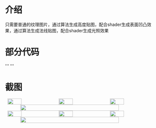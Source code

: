 # 介绍 
只需要普通的纹理图片，通过算法生成高度贴图，配合shader生成表面凹凸效果，通过算法生成法线贴图，配合shader生成光照效果 
# 部分代码 
'''
'''
# 截图 
<div style="display: flex; flex-wrap: wrap; justify-content: space-around;">
  <!-- 第1行 -->
  <img src="https://github.com/user-attachments/assets/ac283797-d70f-449f-8d16-e3ba08246474" width="30%">
  <img src="https://github.com/user-attachments/assets/3ec5811e-5d10-4293-a780-27a59ea7eeda" width="30%">
  <img src="https://github.com/user-attachments/assets/9837a723-6e35-4570-9e6c-b169c66017e4" width="30%">
  <!-- 第2行 -->
  <img src="https://github.com/user-attachments/assets/b855c7df-15be-4d62-a979-d91111b371e3" width="80%">


 <img src="https://github.com/user-attachments/assets/ec3efc09-56ba-48d2-bfc4-f2cbe85e2811" width="30%">
  <img src="https://github.com/user-attachments/assets/a6cfd7bf-0967-44d7-aa33-ba95a2ba91d0" width="30%">
  <img src="https://github.com/user-attachments/assets/d5518e31-f57d-409a-b1f2-c84228df7006" width="30%">
  <!-- 第2行 -->
  <img src="https://github.com/user-attachments/assets/5fda219d-ce6e-4e85-a7a5-4faf45c82bbe" width="80%">
  <!-- 重复至5行 -->
  <!-- ... -->
</div>

